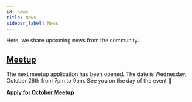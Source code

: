 ```yaml
---
id: news
title: News
sidebar_label: News
---
```


Here, we share upcoming news from the community.

## [Meetup](https://www.meetup.com/react-native-seoul)

The next meetup application has been opened. The date is Wednesday, October 26th from 7pm to 9pm. See you on the day of the event 🙇<br/>

**[Apply for October Meetup](https://www.meetup.com/react-native-seoul/events/289001565)**
